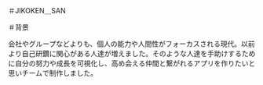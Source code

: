 ＃JIKOKEN＿SAN

＃背景

会社やグループなどよりも、個人の能力や人間性がフォーカスされる現代。以前より自己研鑽に関心がある人達が増えました。そのような人達を手助けするために自分の努力や成長を可視化し、高め会える仲間と繋がれるアプリを作りたいと思いチームで制作しました。
